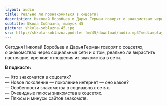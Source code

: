 ```yaml
---
layout: audio
title: Реально ли познакомиться в соцсети?
description: Николай Воробьев и Дарья Герман говорят о знакомствах через соцсети и о том, реальны ли настоящие, крепкие отношения в данном случае.
subtitle: Школа Соблазна, выпуск 45
picture: shkola-soblazna-45.jpg
src: http://shkola-soblazna.podster.fm/45/download/audio.mp3?media=player
---
```


Сегодня Николай Воробьев и Дарья Герман говорят о соцсетях, о знакомствах через социальные сети и о том, реально ли вырастить настоящие, крепкие отношения из знакомства в сети.

**В подкасте:**

— Кто знакомится в соцсетях?  
— Новое поколение — поколение интернет — оно какое?  
— Особенности знакомства в социальных сетях.  
— Очевидные плюсы знакомства в соцсетях.  
— Плюсы и минусы сайтов знакомств.   
